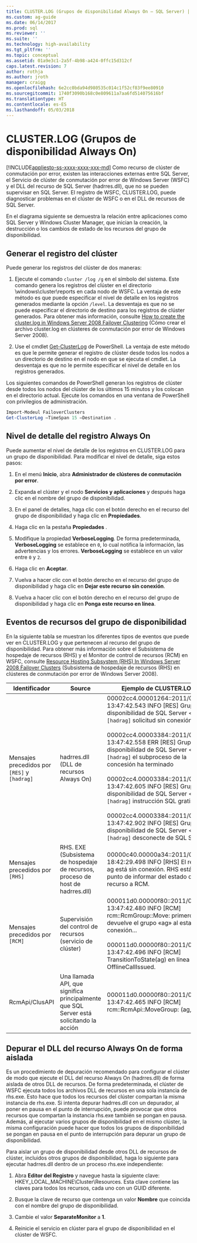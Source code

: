 ```yaml
---
title: CLUSTER.LOG (Grupos de disponibilidad Always On — SQL Server) | Microsoft Docs
ms.custom: ag-guide
ms.date: 06/14/2017
ms.prod: sql
ms.reviewer: ''
ms.suite: ''
ms.technology: high-availability
ms.tgt_pltfrm: ''
ms.topic: conceptual
ms.assetid: 01a9e3c1-2a5f-4b98-a424-0ffc15d312cf
caps.latest.revision: 7
author: rothja
ms.author: jroth
manager: craigg
ms.openlocfilehash: 6e2cc0bda94d980535c014c1f52cf83f9ee80910
ms.sourcegitcommit: 1740f3090b168c0e809611a7aa6fd514075616bf
ms.translationtype: HT
ms.contentlocale: es-ES
ms.lasthandoff: 05/03/2018
---
```

# <a name="clusterlog-always-on-availability-groups"></a>CLUSTER.LOG (Grupos de disponibilidad Always On)
[!INCLUDE[appliesto-ss-xxxx-xxxx-xxx-md](../../../includes/appliesto-ss-xxxx-xxxx-xxx-md.md)]
  Como recurso de clúster de conmutación por error, existen las interacciones externas entre SQL Server, el Servicio de clúster de conmutación por error de Windows Server (WSFC) y el DLL del recurso de SQL Server (hadrres.dll), que no se pueden supervisar en SQL Server. El registro de WSFC, CLUSTER.LOG, puede diagnosticar problemas en el clúster de WSFC o en el DLL de recursos de SQL Server.  
  
 En el diagrama siguiente se demuestra la relación entre aplicaciones como SQL Server y Windows Cluster Manager, que inician la creación, la destrucción o los cambios de estado de los recursos del grupo de disponibilidad.  
  
## <a name="generate-cluster-log"></a>Generar el registro del clúster  
 Puede generar los registros del clúster de dos maneras:  
  
1.  Ejecute el comando `cluster /log /g` en el símbolo del sistema. Este comando genera los registros del clúster en el directorio \windows\cluster\reports en cada nodo de WSFC. La ventaja de este método es que puede especificar el nivel de detalle en los registros generados mediante la opción `/level`. La desventaja es que no se puede especificar el directorio de destino para los registros de clúster generados. Para obtener más información, consulte [How to create the cluster.log in Windows Server 2008 Failover Clustering](http://blogs.msdn.com/b/clustering/archive/2008/09/24/8962934.aspx) (Cómo crear el archivo cluster.log en clústeres de conmutación por error de Windows Server 2008).  
  
2.  Use el cmdlet [Get-ClusterLog](http://technet.microsoft.com/library/ee461045.aspx) de PowerShell. La ventaja de este método es que le permite generar el registro de clúster desde todos los nodos a un directorio de destino en el nodo en que se ejecuta el cmdlet. La desventaja es que no le permite especificar el nivel de detalle en los registros generados.  
  
 Los siguientes comandos de PowerShell generan los registros de clúster desde todos los nodos del clúster de los últimos 15 minutos y los colocan en el directorio actual. Ejecute los comandos en una ventana de PowerShell con privilegios de administración.  
  
```powershell  
Import-Modeul FailoverClusters   
Get-ClusterLog –TimeSpan 15 –Destination .  
```  
  
## <a name="always-on-log-verbosity"></a>Nivel de detalle del registro Always On  
 Puede aumentar el nivel de detalle de los registros en CLUSTER.LOG para un grupo de disponibilidad. Para modificar el nivel de detalle, siga estos pasos:  
  
1.  En el menú **Inicio**, abra **Administrador de clústeres de conmutación por error**.  
  
2.  Expanda el clúster y el nodo **Servicios y aplicaciones** y después haga clic en el nombre del grupo de disponibilidad.  
  
3.  En el panel de detalles, haga clic con el botón derecho en el recurso del grupo de disponibilidad y haga clic en **Propiedades**.  
  
4.  Haga clic en la pestaña **Propiedades** .  
  
5.  Modifique la propiedad **VerboseLogging**. De forma predeterminada, **VerboseLogging** se establece en `0`, lo cual notifica la información, las advertencias y los errores. **VerboseLogging** se establece en un valor entre `0` y `2`.  
  
6.  Haga clic en **Aceptar**.  
  
7.  Vuelva a hacer clic con el botón derecho en el recurso del grupo de disponibilidad y haga clic en **Dejar este recurso sin conexión**.  
  
8.  Vuelva a hacer clic con el botón derecho en el recurso del grupo de disponibilidad y haga clic en **Ponga este recurso en línea**.  
  
## <a name="availability-group-resource-events"></a>Eventos de recursos del grupo de disponibilidad  
 En la siguiente tabla se muestran los diferentes tipos de eventos que puede ver en CLUSTER.LOG y que pertenecen al recurso del grupo de disponibilidad. Para obtener más información sobre el Subsistema de hospedaje de recursos (RHS) y el Monitor de control de recursos (RCM) en WSFC, consulte [Resource Hosting Subsystem (RHS) In Windows Server 2008 Failover Clusters](http://blogs.technet.com/b/askcore/archive/2009/11/23/resource-hosting-subsystem-rhs-in-windows-server-2008-failover-clusters.aspx) (Subsistema de hospedaje de recursos (RHS) en clústeres de conmutación por error de Windows Server 2008).  
  
|Identificador|Source|Ejemplo de CLUSTER.LOG|  
|----------------|------------|------------------------------|  
|Mensajes precedidos por `[RES]` y `[hadrag]`|hadrres.dll (DLL de recursos Always On)|00002cc4.00001264::2011/08/05-13:47:42.543 INFO [RES] Grupo de disponibilidad de SQL Server \<ag>: `[hadrag]` solicitud sin conexión.<br /><br /> 00002cc4.00003384::2011/08/05-13:47:42.558 ERR [RES] Grupo de disponibilidad de SQL Server \<ag>: `[hadrag]` el subproceso de la concesión ha terminado<br /><br /> 00002cc4.00003384::2011/08/05-13:47:42.605 INFO [RES] Grupo de disponibilidad de SQL Server \<ag>: `[hadrag]` instrucción SQL gratis<br /><br /> 00002cc4.00003384::2011/08/05-13:47:42.902 INFO [RES] Grupo de disponibilidad de SQL Server \<ag>: `[hadrag]` desconecte de SQL Server|  
|Mensajes precedidos por `[RHS]`|RHS. EXE (Subsistema de hospedaje de recursos, proceso de host de hadrres.dll)|00000c40.00000a34::2011/08/10-18:42:29.498 INFO [RHS] El recurso ag está sin conexión. RHS está a punto de informar del estado del recurso a RCM.|  
|Mensajes precedidos por `[RCM]`|Supervisión del control de recursos (servicio de clúster)|000011d0.00000f80::2011/08/05-13:47:42.480 INFO [RCM] rcm::RcmGroup::Move: primero se devuelve el grupo «ag» al estado sin conexión...<br /><br /> 000011d0.00000f80::2011/08/05-13:47:42.496 INFO [RCM] TransitionToState(ag) en línea --> OfflineCallIssued.|  
|RcmApi/ClusAPI|Una llamada API, que significa principalmente que SQL Server está solicitando la acción|000011d0.00000f80::2011/08/05-13:47:42.465 INFO [RCM] rcm::RcmApi::MoveGroup: (ag, 2)|  
  
## <a name="debug-always-on-resource-dll-in-isolation"></a>Depurar el DLL del recurso Always On de forma aislada  
 Es un procedimiento de depuración recomendado para configurar el clúster de modo que ejecute el DLL del recurso Always On (hadrres.dll) de forma aislada de otros DLL de recursos. De forma predeterminada, el clúster de WSFC ejecuta todos los archivos DLL de recursos en una sola instancia de rhs.exe. Esto hace que todos los recursos del clúster compartan la misma instancia de rhs.exe. Si intenta depurar hadrres.dll con un depurador, al poner en pausa en el punto de interrupción, puede provocar que otros recursos que compartan la instancia rhs.exe también se pongan en pausa. Además, al ejecutar varios grupos de disponibilidad en el mismo clúster, la misma configuración puede hacer que todos los grupos de disponibilidad se pongan en pausa en el punto de interrupción para depurar un grupo de disponibilidad.  
  
 Para aislar un grupo de disponibilidad desde otros DLL de recursos de clúster, incluidos otros grupos de disponibilidad, haga lo siguiente para ejecutar hadrres.dll dentro de un proceso rhs.exe independiente:  
  
1.  Abra **Editor del Registro** y navegue hasta la siguiente clave: HKEY_LOCAL_MACHINE\Cluster\Resources. Esta clave contiene las claves para todos los recursos, cada uno con un GUID diferente.  
  
2.  Busque la clave de recurso que contenga un valor **Nombre** que coincida con el nombre del grupo de disponibilidad.  
  
3.  Cambie el valor **SeparateMonitor** a **1**.  
  
4.  Reinicie el servicio en clúster para el grupo de disponibilidad en el clúster de WSFC.  
  
  
